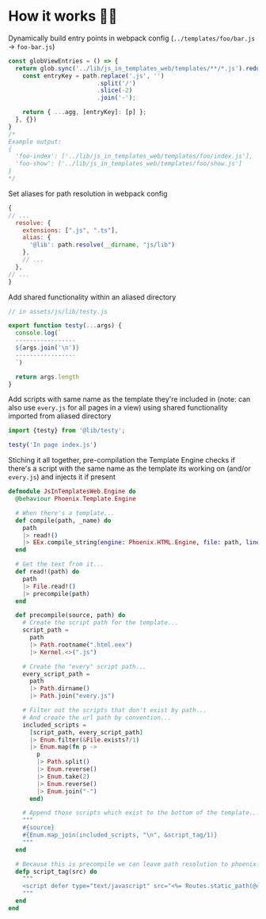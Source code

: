 # How it works 🕵️‍♂️

Dynamically build entry points in webpack config (`../templates/foo/bar.js` -> `foo-bar.js`)
```js
const globViewEntries = () => {
  return glob.sync('../lib/js_in_templates_web/templates/**/*.js').reduce((agg, path) => {
    const entryKey = path.replace('.js', '')
                         .split('/')
                         .slice(-2)
                         .join('-');

    return { ...agg, [entryKey]: [p] };
  }, {})
}
/*
Example output:
{
  'foo-index': ['../lib/js_in_templates_web/templates/foo/index.js'],
  'foo-show': ['../lib/js_in_templates_web/templates/foo/show.js']
}
*/
```


Set aliases for path resolution in webpack config
```js
{
// ...
  resolve: {
    extensions: [".js", ".ts"],
    alias: {
      '@lib': path.resolve(__dirname, "js/lib")
    },
    // ...
  },
// ...
}
```

Add shared functionality within an aliased directory
```js
// in assets/js/lib/testy.js

export function testy(...args) {
  console.log(`
  -----------------
  ${args.join('\n')}
  -----------------
  `)

  return args.length
}
```

Add scripts with same name as the template they're included in (note: can also use `every.js` for all pages in a view) using shared functionality imported from aliased directory
```js
import {testy} from '@lib/testy';

testy('In page index.js')
```


Stiching it all together, pre-compilation the Template Engine checks if there's a script with the same name as the template its working on (and/or `every.js`) and injects it if present
```elixir
defmodule JsInTemplatesWeb.Engine do
  @behaviour Phoenix.Template.Engine

  # When there's a template...
  def compile(path, _name) do
    path
    |> read!()
    |> EEx.compile_string(engine: Phoenix.HTML.Engine, file: path, line: 1)
  end

  # Get the text from it...
  def read!(path) do
    path
    |> File.read!()
    |> precompile(path)
  end

  def precompile(source, path) do
    # Create the script path for the template...
    script_path =
      path
      |> Path.rootname(".html.eex")
      |> Kernel.<>(".js")

    # Create the "every" script path...
    every_script_path =
      path
      |> Path.dirname()
      |> Path.join("every.js")

    # Filter out the scripts that don't exist by path...
    # And create the url path by convention...
    included_scripts =
      [script_path, every_script_path]
      |> Enum.filter(&File.exists?/1)
      |> Enum.map(fn p ->
        p
        |> Path.split()
        |> Enum.reverse()
        |> Enum.take(2)
        |> Enum.reverse()
        |> Enum.join("-")
      end)

    # Append those scripts which exist to the bottom of the template...
    """
    #{source}
    #{Enum.map_join(included_scripts, "\n", &script_tag/1)}
    """
  end

  # Because this is precompile we can leave path resolution to phoenix.
  defp script_tag(src) do
    """
    <script defer type="text/javascript" src="<%= Routes.static_path(@conn, "/js/#{src}") %>"></script>
    """
  end
end
```
